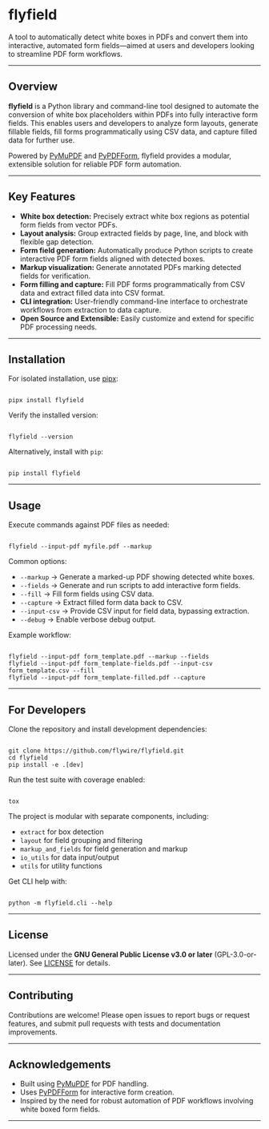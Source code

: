 # flyfield

A tool to automatically detect white boxes in PDFs and convert them into interactive, automated form fields—aimed at users and developers looking to streamline PDF form workflows.

---

## Overview

**flyfield** is a Python library and command-line tool designed to automate the conversion of white box placeholders within PDFs into fully interactive form fields. This enables users and developers to analyze form layouts, generate fillable fields, fill forms programmatically using CSV data, and capture filled data for further use.

Powered by [PyMuPDF](https://pymupdf.readthedocs.io) and [PyPDFForm](https://pypdfform.readthedocs.io), flyfield provides a modular, extensible solution for reliable PDF form automation.

---

## Key Features

- **White box detection:** Precisely extract white box regions as potential form fields from vector PDFs.
- **Layout analysis:** Group extracted fields by page, line, and block with flexible gap detection.
- **Form field generation:** Automatically produce Python scripts to create interactive PDF form fields aligned with detected boxes.
- **Markup visualization:** Generate annotated PDFs marking detected fields for verification.
- **Form filling and capture:** Fill PDF forms programmatically from CSV data and extract filled data into CSV format.
- **CLI integration:** User-friendly command-line interface to orchestrate workflows from extraction to data capture.
- **Open Source and Extensible:** Easily customize and extend for specific PDF processing needs.

---

## Installation

For isolated installation, use [pipx](https://pipxproject.github.io/pipx/):

```

pipx install flyfield

```

Verify the installed version:

```

flyfield --version

```

Alternatively, install with `pip`:

```

pip install flyfield

```

---

## Usage

Execute commands against PDF files as needed:

```

flyfield --input-pdf myfile.pdf --markup

```

Common options:

- `--markup` → Generate a marked-up PDF showing detected white boxes.
- `--fields` → Generate and run scripts to add interactive form fields.
- `--fill` → Fill form fields using CSV data.
- `--capture` → Extract filled form data back to CSV.
- `--input-csv` → Provide CSV input for field data, bypassing extraction.
- `--debug` → Enable verbose debug output.

Example workflow:

```

flyfield --input-pdf form_template.pdf --markup --fields
flyfield --input-pdf form_template-fields.pdf --input-csv form_template.csv --fill
flyfield --input-pdf form_template-filled.pdf --capture

```

---

## For Developers

Clone the repository and install development dependencies:

```

git clone https://github.com/flywire/flyfield.git
cd flyfield
pip install -e .[dev]

```

Run the test suite with coverage enabled:

```

tox

```

The project is modular with separate components, including:

- `extract` for box detection
- `layout` for field grouping and filtering
- `markup_and_fields` for field generation and markup
- `io_utils` for data input/output
- `utils` for utility functions

Get CLI help with:

```

python -m flyfield.cli --help

```

---

## License

Licensed under the **GNU General Public License v3.0 or later** (GPL-3.0-or-later). See [LICENSE](LICENSE) for details.

---

## Contributing

Contributions are welcome! Please open issues to report bugs or request features, and submit pull requests with tests and documentation improvements.

---

## Acknowledgements

- Built using [PyMuPDF](https://pymupdf.readthedocs.io) for PDF handling.
- Uses [PyPDFForm](https://pypdfform.readthedocs.io) for interactive form creation.
- Inspired by the need for robust automation of PDF workflows involving white boxed form fields.

---
